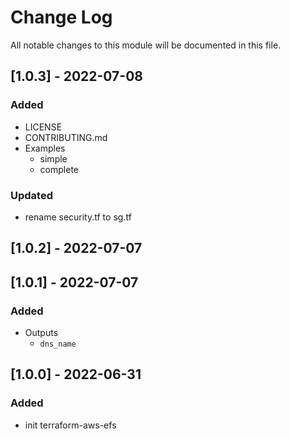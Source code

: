 # Change Log

All notable changes to this module will be documented in this file.

## [1.0.3] - 2022-07-08

### Added

- LICENSE
- CONTRIBUTING.md
- Examples
  - simple
  - complete

### Updated

- rename security.tf to sg.tf

## [1.0.2] - 2022-07-07

## [1.0.1] - 2022-07-07


### Added

- Outputs
  - `dns_name`

## [1.0.0] - 2022-06-31

### Added

- init terraform-aws-efs